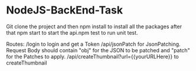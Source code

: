 # NodeJS-BackEnd-Task
Git clone the project and then npm install to install all the packages after that npm start to start the api.npm test to run unit test.

Routes:
/login to login and get a Token
/api/jsonPatch for JsonPatching. Request Body should contain "obj" for the JSON to be patched and "patch" for the Patches to apply.
/api/createThumbnail?url={{yourURLHere}} to createThumbnail
